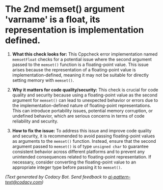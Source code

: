# The 2nd memset() argument 'varname' is a float, its representation is implementation defined.

1. **What this check looks for:**
   This Cppcheck error implementation named `memsetFloat` checks for a potential issue where the second argument passed to the `memset()` function is a floating-point value. This issue arises because the representation of a floating-point value is implementation-defined, meaning it may not be suitable for directly setting memory with `memset()`.

2. **Why it matters for code quality/security:**
   This check is crucial for code quality and security because using a floating-point value as the second argument for `memset()` can lead to unexpected behavior or errors due to the implementation-defined nature of floating-point representations. This can introduce portability issues, potential memory corruption, or undefined behavior, which are serious concerns in terms of code reliability and security.

3. **How to fix the issue:**
   To address this issue and improve code quality and security, it is recommended to avoid passing floating-point values as arguments to the `memset()` function. Instead, ensure that the second argument passed to `memset()` is of type `unsigned char` to guarantee consistent behavior across different platforms and to prevent any unintended consequences related to floating-point representation. If necessary, consider converting the floating-point value to an appropriate integer type before passing it to `memset()`.

_(Text generated by Codacy Bot. Send feedback to ai-pattern-text@codacy.com)_
